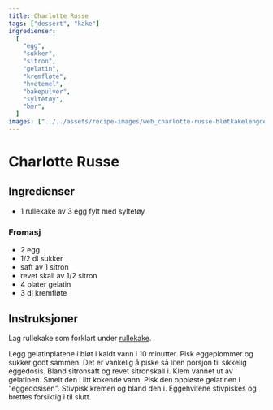 ```yaml
---
title: Charlotte Russe
tags: ["dessert", "kake"]
ingredienser:
  [
    "egg",
    "sukker",
    "sitron",
    "gelatin",
    "kremfløte",
    "hvetemel",
    "bakepulver",
    "syltetøy",
    "bær",
  ]
images: ["../../assets/recipe-images/web_charlotte-russe-bløtkakelengde.jpg"]
---
```


# Charlotte Russe

## Ingredienser

- 1 rullekake av 3 egg fylt med syltetøy

### Fromasj

- 2 egg
- 1/2 dl sukker
- saft av 1 sitron
- revet skall av 1/2 sitron
- 4 plater gelatin
- 3 dl kremfløte

## Instruksjoner

Lag rullekake som forklart under [rullekake](./rullekake-med-syltetøy).

Legg gelatinplatene i bløt i kaldt vann i 10 minutter. Pisk eggeplommer og sukker godt sammen. Det er vankelig å piske så liten porsjon til sikkelig eggedosis. Bland sitronsaft og revet sitronskall i. Klem vannet ut av gelatinen. Smelt den i litt kokende vann. Pisk den oppløste gelatinen i "eggedosisen". Stivpisk kremen og bland den i. Eggehvitene stivpiskes og brettes forsiktig i til slutt.
